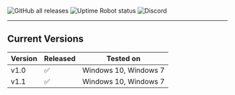 ![GitHub all releases](https://img.shields.io/github/downloads/ThexGameLord/kill-windows/total?color=g&label=Downloads&logo=Downloads&logoColor=blue)
![Uptime Robot status](https://img.shields.io/uptimerobot/status/m788891203-ae7cfbddd7ed192ae4d118e9?label=Website)
<img alt="Discord" src="https://img.shields.io/discord/872758236904828988?color=blue&label=Discord">

---
## Current Versions
| Version | Released           | Tested on     |
| ------- | ------------------ | --------------------- |
| v1.0    | :white_check_mark: | Windows 10, Windows 7
| v1.1    | :white_check_mark: | Windows 10, Windows 7 
